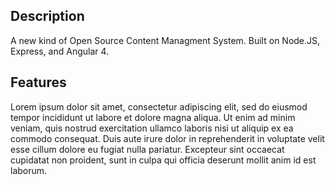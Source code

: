 ## Description
A new kind of Open Source Content Managment System. Built on Node.JS, Express, and Angular 4.

## Features
Lorem ipsum dolor sit amet, consectetur adipiscing elit, sed do eiusmod tempor incididunt ut labore et dolore magna aliqua. Ut enim ad minim veniam, quis nostrud exercitation ullamco laboris nisi ut aliquip ex ea commodo consequat. Duis aute irure dolor in reprehenderit in voluptate velit esse cillum dolore eu fugiat nulla pariatur. Excepteur sint occaecat cupidatat non proident, sunt in culpa qui officia deserunt mollit anim id est laborum.



[logo]: https://github.com/dbarroso1/Zinc-CMS/blob/master/public/images/zban.png?raw=true "Zinc Logo"
